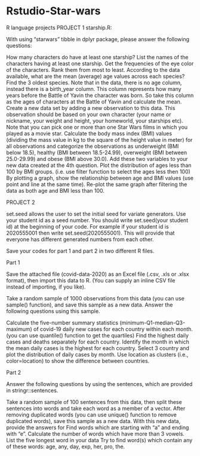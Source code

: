 # Rstudio-Star-wars
R language projects
PROJECT 1 starship.R:

With using “starwars” tibble in dplyr package, please answer the following questions:

How many characters do have at least one starship? List the names of the characters having at least one starship.
Get the frequencies of the eye color of the characters. Rank them from most to least.
According to the data available, what are the mean (average) age values across each species? Find the 3 oldest species. Note that in the data, there is no age column, instead there is a birth_year column. This column represents how many years before the Battle of Yavin the character was born. So take this column as the ages of characters at the Battle of Yavin and calculate the mean.
Create a new data set by adding a new observation to this data. This observation should be based on your own character (your name or nickname, your weight and height, your homeworld, your starships etc). Note that you can pick one or more than one Star Wars films in which you played as a movie star.
Calculate the body mass index (BMI) values (dividing the mass value in kg to the square of the height value in meter) for all observations and categorize the observations as underweight (BMI below 18.5), healthy (BMI between 18.5-24.99), overweight (BMI between 25.0-29.99) and obese (BMI above 30.0). Add these two variables to your new data created at the 4th question.
Plot the distribution of ages less than 100 by BMI groups. (i.e. use filter function to select the ages less then 100)
By plotting a graph, show the relationship between age and BMI values (use point and line at the same time). Re-plot the same graph after filtering the data as both age and BMI less than 100.




PROJECT 2

set.seed allows the user to set the initial seed for variate generators. Use your student id as a seed number. You should write set.seed(your student id) at the beginning of your code. For example if your student id is 2020555001 then write set.seed(2020555001). This will provide that everyone has different generated numbers from each other.

Save your codes for part 1 and part 2 in two different R files.

Part 1

Save the attached file (covid-data-2020) as an Excel file (.csv, .xls or .xlsx format), then import this data to R. (You can supply an inline CSV file instead of importing, if you like).

Take a random sample of 1000 observations from this data (you can use sample() function), and save this sample as a new data. Answer the following questions using this sample.

Calculate the five-number summary statistics (minimum-Q1-median-Q3-maximum) of covid-19 daily new cases for each country within each month. (you can use quantile() function to get the quartiles)
Find the highest daily cases and deaths separately for each country. 
Identify the month in which the mean daily cases is the highest for each country.
Select 3 country and plot the distribution of daily cases by month. Use location as clusters (i.e., color=location) to show the difference between countries.
 

Part 2

Answer the following questions by using the sentences, which are provided in stringr::sentences.

Take a random sample of 100 sentences from this data, then split these sentences into words and take each word as a member of a vector. After removing duplicated words (you can use unique() function to remove duplicated words), save this sample as a new data. With this new data, provide the answers for
Find words which are starting with “a” and ending with “e”.
Calculate the number of words which have more than 3 vowels.
List the five longest word in your data
Try to find word(s) which contain any of these words: age, any, day, exp, her, pro, the.
